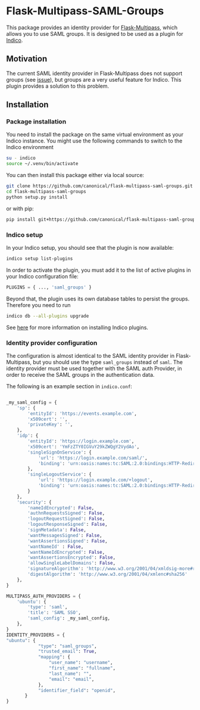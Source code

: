 # Flask-Multipass-SAML-Groups

This package provides an identity provider for [Flask-Multipass](https://github.com/indico/flask-multipass),
which allows you to use SAML groups. It is designed to be used
as a plugin for [Indico](https://github.com/indico/indico).

## Motivation

The current SAML identity provider in Flask-Multipass does not support groups (see [issue](https://github.com/indico/flask-multipass/issues/66)),
but groups are a very useful feature for Indico. This plugin provides a solution to this problem.


## Installation

### Package installation
You need to install the package on the same virtual environment as your Indico instance.
You might use the following commands to switch to the Indico environment

```bash
su - indico
source ~/.venv/bin/activate
```

You can then install this package either via local source:

```bash
git clone https://github.com/canonical/flask-multipass-saml-groups.git
cd flask-multipass-saml-groups
python setup.py install 
```

or with pip:

```bash
pip install git+https://github.com/canonical/flask-multipass-saml-groups.git
```


### Indico setup

In your Indico setup, you should see that the plugin is now available:

```bash
indico setup list-plugins
```

In order to activate the plugin, you must add it to the list of active plugins in your Indico configuration file:

```python
PLUGINS = { ..., 'saml_groups' }
```

Beyond that, the plugin uses its own database tables to persist the groups. Therefore you need to run

```bash
indico db --all-plugins upgrade
```
See [here](https://docs.getindico.io/en/latest/installation/plugins/) for more information on installing
Indico plugins.


### Identity provider configuration
The configuration is almost identical to the SAML identity provider in Flask-Multipass,
but you should use the type `saml_groups` instead of `saml`. The identity provider must be used
together with the SAML auth Provider, in order to receive the SAML groups in the authentication
data.

The following is an example section in `indico.conf`:
```python

_my_saml_config = {
    'sp': {
        'entityId': 'https://events.example.com',
        'x509cert': '',
        'privateKey': '',
    },
    'idp': {
        'entityId': 'https://login.example.com',
        'x509cert': 'YmFzZTY0IGVuY29kZWQgY2VydAo',
        'singleSignOnService': {
            'url': 'https://login.example.com/saml/',
            'binding': 'urn:oasis:names:tc:SAML:2.0:bindings:HTTP-Redirect'
        },
        'singleLogoutService': {
            'url': 'https://login.example.com/+logout',
            'binding': 'urn:oasis:names:tc:SAML:2.0:bindings:HTTP-Redirect'
        }
    },
    'security': {
        'nameIdEncrypted': False,
        'authnRequestsSigned': False,
        'logoutRequestSigned': False,
        'logoutResponseSigned': False,
        'signMetadata': False,
        'wantMessagesSigned': False,
        'wantAssertionsSigned': False,
        'wantNameId' : False,
        'wantNameIdEncrypted': False,
        'wantAssertionsEncrypted': False,
        'allowSingleLabelDomains': False,
        'signatureAlgorithm': 'http://www.w3.org/2001/04/xmldsig-more#rsa-sha256',
        'digestAlgorithm': 'http://www.w3.org/2001/04/xmlenc#sha256'
    },
}

MULTIPASS_AUTH_PROVIDERS = {
    'ubuntu': {
        'type': 'saml',
        'title': 'SAML SSO',
        'saml_config': _my_saml_config,
    },
}
IDENTITY_PROVIDERS = {
"ubuntu": {
            "type": "saml_groups",
            "trusted_email": True,
            "mapping": {
                "user_name": "username",
                "first_name": "fullname",
                "last_name": "",
                "email": "email",
            },
            "identifier_field": "openid",
       }
}
```